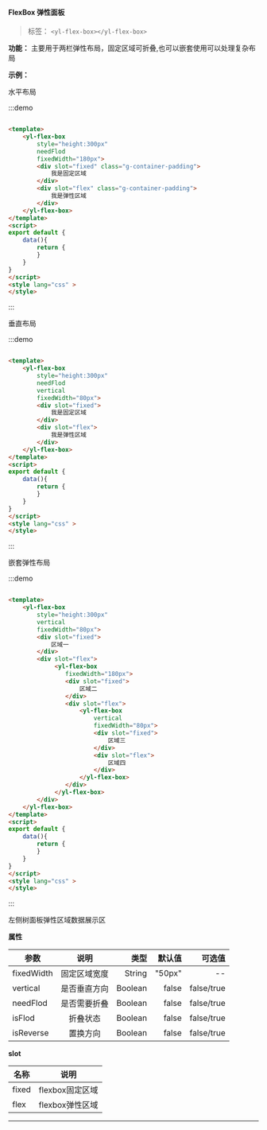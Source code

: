 
#### FlexBox 弹性面板

> 标签： `<yl-flex-box></yl-flex-box>` 


**功能：** 主要用于两栏弹性布局，固定区域可折叠,也可以嵌套使用可以处理复杂布局

**示例：**

水平布局

:::demo  

```html

<template>
    <yl-flex-box 
        style="height:300px" 
        needFlod 
        fixedWidth="180px">
        <div slot="fixed" class="g-container-padding">
            我是固定区域
        </div>
        <div slot="flex" class="g-container-padding">
            我是弹性区域
        </div>
    </yl-flex-box>
</template>
<script>
export default {
    data(){
        return {
        }
    }
}
</script>
<style lang="css" >
</style>

```
:::

垂直布局

:::demo  

```html

<template>
    <yl-flex-box 
        style="height:300px" 
        needFlod 
        vertical
        fixedWidth="80px">
        <div slot="fixed">
            我是固定区域
        </div>
        <div slot="flex">
            我是弹性区域
        </div>
    </yl-flex-box>
</template>
<script>
export default {
    data(){
        return {
        }
    }
}
</script>
<style lang="css" >
</style>

```
:::

嵌套弹性布局

:::demo  

```html

<template>
    <yl-flex-box 
        style="height:300px" 
        vertical
        fixedWidth="80px">
        <div slot="fixed">
            区域一
        </div>
        <div slot="flex">
             <yl-flex-box 
                fixedWidth="180px">
                <div slot="fixed">
                    区域二
                </div>
                <div slot="flex">
                    <yl-flex-box 
                        vertical
                        fixedWidth="80px">
                        <div slot="fixed">
                            区域三
                        </div>
                        <div slot="flex">
                            区域四
                        </div>
                    </yl-flex-box>  
                </div>
             </yl-flex-box>   
        </div>
    </yl-flex-box>
</template>
<script>
export default {
    data(){
        return {
        }
    }
}
</script>
<style lang="css" >
</style>

```
:::

左侧树面板弹性区域数据展示区



  **属性**

  | 参数        | 说明           |类型   |默认值|可选值|
  | ------------- |:-------------:| -----:|---:|---:|
  | fixedWidth| 固定区域宽度 | String|"50px" |--|
  | vertical| 是否垂直方向 | Boolean|false |false/true|
  | needFlod| 是否需要折叠 | Boolean|false |false/true|
  | isFlod| 折叠状态 | Boolean|false |false/true|
  | isReverse| 置换方向 | Boolean|false |false/true|

  **slot**
   
  | 名称        | 说明             |
  | ------------- |:-------------:|
  | fixed| flexbox固定区域 | 
  | flex| flexbox弹性区域 | 

---


